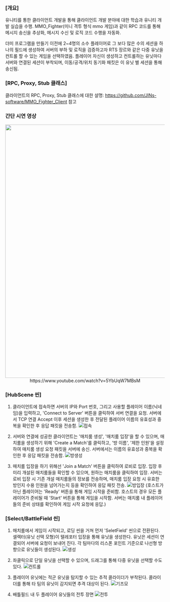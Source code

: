 ### \[개요\]
유니티를 통한 클라이언트 개발을 통해 클라이언트 개발 분야에 대한 학습과 유니티 개발 실습을 수행.
MMO_Fighter(미니 격투 형식 mmo 게임)과 같이 RPC 코드를 통해 메시지 송신을 추상화, 메시지 수신 및 로직 코드 수행을 자동화.

더미 프로그램을 만들기 이전에 2~4명의 소수 플레이어로 그 보다 많은 수의 세션을 하나의 필드에 생성하여 서버의 부하 및 로직을 검증하고자 RTS 장르와 같은 다중 유닛을 컨트롤 할 수 있는 게임을 선택하였음. 플레이어 자신이 생성하고 컨트롤하는 유닛마다 서버와 연결된 세션이 부착되며, 이동/공격/위치 동기화 패킷은 이 유닛 별 세션을 통해 송신됨.

### \[RPC, Proxy, Stub 클래스\]

클라이언트의 RPC, Proxy, Stub 클래스에 대한 설명: https://github.com/JINs-software/MMO_Fighter_Client 참고

### 간단 시연 영상

<p align="center">
<img src="https://github.com/user-attachments/assets/60b5345a-e0ec-4e63-a920-9549a03c3d97" width="800">
https://www.youtube.com/watch?v=5YbUqW7MBsM
</p>

### \[HubScene 씬\]

1. 클라이언트에 접속하면 서버의 IP와 Port 번호, 그리고 사용할 플레이어 이름(닉네임)을 입력하고, 'Connect to Server' 버튼을 클릭하여 서버 연결을 요청.
서버에서 TCP 연결 Accept 이후 세션을 생성한 후 전달된 플레이어 이름의 유효성과 중복을 확인한 후 응답 패킷을 전송함.
![접속](https://github.com/user-attachments/assets/d1f40258-00a6-4f83-a03d-6af30d553f42)

	
 3. 서버와 연결에 성공한 클라이언트는 '매치룸 생성', '매치룸 입장'을 할 수 있으며, 매치룸을 생성하기 위해 'Create a Match'를 클릭하고, '방 이름', '제한 인원'을 설정하여 매치룸 생성 요청 패킷을 서버에 송신. 서버에서는 이름의 유효성과 중복을 확인한 후 응답 패킷을 전송함.
![방생성](https://github.com/user-attachments/assets/3676639f-c790-4c24-adcf-a41aede42063)


4. 매치룸 입장을 하기 위해선 'Join a Match' 버튼을 클릭하여 로비로 입장. 입장 후 미리 개설된 매치룸들을 확인할 수 있으며, 원하는 매치룸을 클릭하여 입장. 서버는 로비 입장 시 기존 개설 매치룸들의 정보를 전송하며, 매치룸 입장 요청 시 유효한 방인지 수용 인원을 넘어가는지 등을 확인하여 응답 패킷 전송.
![방입장](https://github.com/user-attachments/assets/1d0f20c1-d682-4bef-bd27-3e44bf4ea270)
(호스트가 아닌 플레이어는 'Ready' 버튼을 통해 게임 시작을 준비함. 호스트의 경우 모든 플레이어가 준비될 때 'Start' 버튼을 통해 게임을 시작함. 서버는 매치룸 내 플레이어들의 준비 상태를 확인하여 게임 시작 요청에 응답.)


### \[Select/BattleField 씬\]
	
 1. 매치룸에서 게임이 시작되고, 로딩 씬을 거쳐 먼저 'SeletField' 씬으로 전환된다.
    셀렉터(유닛 선택 모형)이 텔레포터 입장을 통해 유닛을 생성한다. 유닛은 세션이 연결되어 서버에 요청이 보내어 진다.
    각 팀마다의 리스폰 포인트 기준으로 나선형 방향으로 유닛들이 생성된다.
    ![생성](https://github.com/user-attachments/assets/56a86794-16eb-41ca-ae9f-510a2ed4c995)

2. 좌클릭으로 단일 유닛을 선택할 수 있으며, 드래그를 통해 다중 유닛을 선택할 수도 있다.
   ![컨트롤](https://github.com/user-attachments/assets/9f390712-7215-4f9e-8a39-09a88d31808e)

3. 플레이어 유닛에는 적군 유닛을 탐지할 수 있는 추적 콜라이더가 부착된다. 콜라이더를 통해 타 팀의 유닛이 감지되면 추격 대상이 된다.
   ![기즈모](https://github.com/user-attachments/assets/f70a8c09-24fd-47a2-926a-9de0b6b669a0)

4. 배틀필드 내 두 플레이어 유닛들의 전투 장면
   ![전투](https://github.com/user-attachments/assets/e5ec6a47-290a-4635-b011-53444c1351ba)

